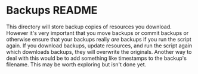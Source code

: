 # Backups README

This directory will store backup copies of resources you download. However it's very important that you move backups or commit backups or otherwise ensure that your backups really _are_ backups if you run the script again. If you download backups, update resources, and run the script again which downloads backups, they will overwrite the originals. Another way to deal with this would be to add something like timestamps to the backup's filename. This may be worth exploring but isn't done yet.
